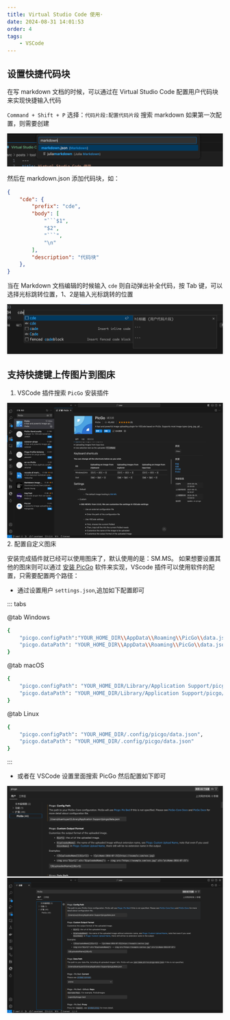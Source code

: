 ```yaml
---
title: Virtual Studio Code 使用·
date: 2024-08-31 14:01:53
order: 4
tags: 
    - VSCode
---
```



## 设置快捷代码块

在写 markdown 文档的时候，可以通过在 Virtual Studio Code 配置用户代码块来实现快捷输入代码

`Command + Shift + P` 选择：`代码片段:配置代码片段` 搜索 markdown 如果第一次配置，则需要创建

![20240831151650](https://raw.githubusercontent.com/superdly/image-bed/pear/2024/20240831151650.png)

然后在 markdown.json 添加代码块，如：

```json
{
    "cde": {
        "prefix": "cde",
        "body": [
            "```$1",
            "$2",
            "```",
            "\n"
        ],
        "description": "代码块"
    },
}
```

当在 Markdown 文档编辑的时候输入 `cde` 则自动弹出补全代码，按 Tab 键，可以选择光标跳转位置，$1、$2是输入光标跳转的位置

![20240831152115](https://raw.githubusercontent.com/superdly/image-bed/pear/2024/20240831152115.png)

## 支持快捷键上传图片到图床

1. VSCode 插件搜索 `PicGo` 安装插件

![图床配置](https://raw.githubusercontent.com/superdly/image-bed/pear/2024/20240831144549.png)
2. 配置自定义图床

安装完成插件就已经可以使用图床了，默认使用的是：SM.MS。
如果想要设置其他的图床则可以通过 [安装 PicGo](./PicGo使用.md) 软件来实现，VScode 插件可以使用软件的配置，只需要配置两个路径：

* 通过设置用户 `settings.json`,追加如下配置即可

::: tabs

@tab Windows

```bash
{
    "picgo.configPath":"YOUR_HOME_DIR\\AppData\\Roaming\\PicGo\\data.json",
    "picgo.dataPath": "YOUR_HOME_DIR\\AppData\\Roaming\\PicGo\\data.json"
}
```

@tab macOS

```bash
{
    "picgo.configPath": "YOUR_HOME_DIR/Library/Application Support/picgo/data.json",
    "picgo.dataPath": "YOUR_HOME_DIR/Library/Application Support/picgo/data.json"
}
```

@tab Linux

```bash
{
    "picgo.configPath": "YOUR_HOME_DIR/.config/picgo/data.json",
    "picgo.dataPath": "YOUR_HOME_DIR/.config/picgo/data.json"
}
```

:::

* 或者在 VSCode 设置里面搜索 PicGo 然后配置如下即可

![20240831144248](https://raw.githubusercontent.com/superdly/image-bed/pear/2024/20240831144248.png)
![图床配置](https://raw.githubusercontent.com/superdly/image-bed/pear/2024/20240831150120.png)
